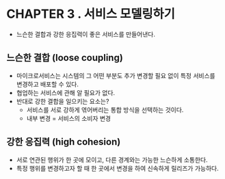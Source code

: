 # CHAPTER 3 . 서비스 모델링하기
- 느슨한 결합과 강한 응집력이 좋은 서비스를 만들어낸다.

## 느슨한 결합 (loose coupling)
- 마이크로서비스는 시스템의 그 어떤 부분도 추가 변경할 필요 없이 특정 서비스를 변경하고 배포할 수 있다.
- 협업하는 서비스에 관해 알 필요가 없다.
- 반대로 강한 결합을 일으키는 요소는?
  - 서비스를 서로 강하게 엮어버리는 통합 방식을 선택하는 것이다.
  - 내부 변경 = 서비스의 소비자 변경
  
## 강한 응집력 (high cohesion)
- 서로 연관된 행위가 한 곳에 모이고, 다른 경계와는 가능한 느슨하게 소통한다.
- 특정 행위를 변경하고자 할 때 한 곳에서 변경을 하여 신속하게 릴리즈가 가능하다.




